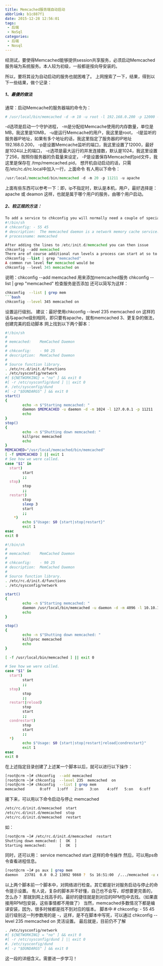```yaml
---
title: Memcached服务端自动启动
abbrlink: b1c887f1
date: 2015-12-28 12:56:01
tags:
 - 后端
 - NoSql
categories:
 - 后端 
 - Nosql
---
```


经测试，要使得Memcached能够提供session共享服务，必须启动Memcached服务端为系统服务。本人较为初级，一般都是按向导安装的。

所以，要将其设为自动启动的服务也就困难了。
上网搜索了一下，结果，得到以下一些结果，做个记录：
##### 1、最傻的做法 #####
通常：启动Memcache的服务器端的命令为：
```php
# /usr/local/bin/memcached -d -m 10 -u root -l 192.168.0.200 -p 12000 -c 256 -P /tmp/memcached.pid
```
-d选项是启动一个守护进程，
-m是分配给Memcache使用的内存数量，单位是MB，我这里是10MB，
-u是运行Memcache的用户，我这里是root，
-l是监听的服务器IP地址，如果有多个地址的话，我这里指定了服务器的IP地址192.168.0.200，
-p是设置Memcache监听的端口，我这里设置了12000，最好是1024以上的端口，
-c选项是最大运行的并发连接数，默认是1024，我这里设置了256，按照你服务器的负载量来设定，
-P是设置保存Memcache的pid文件，我这里是保存在 /tmp/memcached.pid，
想开机自动启动的话，只需在/etc/rc.d/rc.local中加入一行，上面命令
有人用以下命令：
````php
/usr/local/memcached/bin/memcached -d -m 20 -p 11211 -u apache
````
上面有些东西可以参考一下：即，ip不指定时，默认是本机，用户，最好选择是：apache 或 deamon
这样，也就是属于哪个用户的服务，由哪个用户启动。
 
##### 2、较正规的方法： #####
```php
To add a service to chkconfig you will normally need a couple of special comments below the shebang of a shell script:
#!/bin/sh   
# chkconfig: - 55 45  
# description:  The memcached daemon is a network memory cache service.   
# processname: memcached  

After adding the lines to /etc/init.d/memcached you can then issue
chkconfig --add memcached
There are of course additional run levels a process can start at so to check that you would issue
chkconfig --list | grep "memcached"
A common run level for memcached would be
chkconfig --level 345 memcached on
```
说明：chkconfig --add memcached 用来添加memcached服务
chkconfig --list | grep "memcached" 检查服务是否添加
还可以简写为这样：
```bash
chkconfig  --list | grep mem
```bash
chkconfig --level 345 memcached on
```
设置运行级别。
建议：最好使用chkconfig --level 235 memcached on 这样的话与apache级别相同，即只要有apache，就有memcached
3、更复杂的做法，创建完美的启动脚本
网上找到以下两个脚本：
 
 ```bash
 #!/bin/sh   
 #   
 # memcached:    MemCached Daemon   
 #   
 # chkconfig:    - 90 25  
 # description:  MemCached Daemon   
 #   
 # Source function library.   
 . /etc/rc.d/init.d/functions   
 . /etc/sysconfig/network   
 #[ ${NETWORKING} = "no" ] && exit 0  
 #[ -r /etc/sysconfig/dund ] || exit 0  
 #. /etc/sysconfig/dund   
 #[ -z "$DUNDARGS" ] && exit 0  
 start()   
 {   
         echo -n $"Starting memcached: "  
         daemon $MEMCACHED -u daemon -d -m 1024 -l 127.0.0.1 -p 11211  
         echo   
 }   
 stop()   
 {   
         echo -n $"Shutting down memcached: "  
         killproc memcached   
         echo   
 }   
 MEMCACHED="/usr/local/memcached/bin/memcached"  
 [ -f $MEMCACHED ] || exit 1  
 # See how we were called.   
 case "$1" in   
   start)   
         start   
         ;;   
   stop)   
         stop   
         ;;   
   restart)   
         stop   
         sleep 3  
         start   
         ;;   
     *)   
         echo $"Usage: $0 {start|stop|restart}"  
         exit 1  
 esac   
 exit 0  
   
 #!/bin/sh   
 #   
 # memcached:    MemCached Daemon   
 #   
 # chkconfig:    - 90 25    
 # description:  MemCached Daemon   
 #   
 # Source function library.   
 . /etc/rc.d/init.d/functions   
 . /etc/sysconfig/network   
     
 start()    
 {   
         echo -n $"Starting memcached: "  
         daemon /usr/local/bin/memcached -u daemon -d -m 4096 -l 10.10.10.220 -p 58728  
         echo   
 }   
     
 stop()    
 {   
         echo -n $"Shutting down memcached: "  
         killproc memcached    
         echo   
 }   
     
 [ -f /usr/local/bin/memcached ] || exit 0  
     
 # See how we were called.   
 case "$1" in   
   start)   
         start   
         ;;   
   stop)   
         stop   
         ;;   
   restart|reload)   
         stop   
         start   
         ;;   
   condrestart)   
         stop   
         start   
         ;;   
   *)   
         echo $"Usage: $0 {start|stop|restart|reload|condrestart}"  
         exit 1  
 esac   
 exit 0  
 ```

在上述指定目录创建了上述某一个脚本以后，就可以进行以下操作：
 ```bash
 [root@crm ~]# chkconfig  --add memcached 
 [root@crm ~]# chkconfig  --level 235  memcached  on
 [root@crm ~]# chkconfig  --list | grep mem
 memcached       0:off   1:off   2:on   3:on    4:off   5:on   6:off
 ```
接下来，可以用以下命令启动与停止 memcached
```bash
/etc/rc.d/init.d/memcached  start  
/etc/rc.d/init.d/memcached  stop
/etc/rc.d/init.d/memcached  restart
```
如： 
```bash
[root@crm ~]# /etc/rc.d/init.d/memcached  restart
Shutting down memcached: [  OK  ]
Starting memcached:      [  OK  ]
```
同时，还可以用：
service memcached start
这样的命令操作
然后，可以用ps命令查看进程信息。
```bash
[root@crm ~]# ps aux | grep mem
daemon   23781  0.0  0.2 13892 9860 ?  Ss 16:51:00  /.../memcached -u daemon -d -m 1024 -l 172.16.0.106 -p 11211
```
以上两个脚本前一个脚本中，对网络进行检查。其它都是针对服务启动与停止的命令提示设置。
有人说，复杂的脚本并不好懂，自己也不会写，却想要更完善的，怎么办？
那就到网上找高手的。最好的捷径就是到对应的RPM包中去找。（如果直接用RPM包安装，这些事情都不用做了）
当然，memcached多数情况下都是编译安装，因为，很多时候都是找不到对应的版本。
脚本中 # chkconfig: - 55 45 运行级别这一列参数用的是 -，这样，是不在脚本中写死，可以通过 chkconfig  --level 235  memcached  on 灵活设置。
最后就是，目前仍不了解
```bash
. /etc/sysconfig/network
#[ ${NETWORKING} = "no" ] && exit 0
#[ -r /etc/sysconfig/dund ] || exit 0
#. /etc/sysconfig/dund
#[ -z "$DUNDARGS" ] && exit 0
```
这一段的详细含义。需要进一步学习！